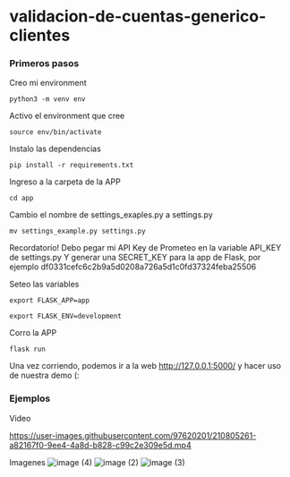 # validacion-de-cuentas-generico-clientes

### Primeros pasos

Creo mi environment
```
python3 -m venv env
```

Activo el environment que cree
```
source env/bin/activate
```

Instalo las dependencias 
```
pip install -r requirements.txt
```

Ingreso a la carpeta de la APP
```
cd app
```

Cambio el nombre de settings_exaples.py a settings.py
```
mv settings_example.py settings.py 
```

Recordatorio! 
Debo pegar mi API Key de Prometeo en la variable API_KEY de settings.py
Y generar una SECRET_KEY para la app de Flask, por ejemplo df0331cefc6c2b9a5d0208a726a5d1c0fd37324feba25506

Seteo las variables
```
export FLASK_APP=app
```
```
export FLASK_ENV=development
```

Corro la APP
```
flask run
```
Una vez corriendo, podemos ir a la web http://127.0.0.1:5000/ y hacer uso de nuestra demo (:



### Ejemplos

Video

https://user-images.githubusercontent.com/97620201/210805261-a82167f0-9ee4-4a8d-b828-c99c2e309e5d.mp4


Imagenes
![image (4)](https://user-images.githubusercontent.com/97620201/210805072-cf128c68-9100-4956-9962-fbfb106df5cd.png)
![image (2)](https://user-images.githubusercontent.com/97620201/210804964-c4663837-5365-4400-bb1e-f23b89fa2f49.png)
![image (3)](https://user-images.githubusercontent.com/97620201/210804978-11f5af20-11e7-4cdd-b7b8-d59f01dc3c75.png)

